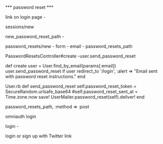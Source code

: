 *** password reset *** 

link on login page - 

sessions/new

new_password_reset_path -

password_resets/new - form - email - password_resets_path 


PasswordResetsController#create -user.send_password_reset


def create 
    user = User.find_by_email(params[:email])
    user.send_password_reset if user
    redirect_to '/login', :alert => "Email sent with password reset instructions."
  end






User.rb
def send_password_reset
  	self.password_reset_token = SecureRandom.urlsafe_base64
    #self.password_reset_sent_at = Time.zone.now
    save!
    UserMailer.password_reset(self).deliver!
end


password_resets_path, :method => :post



<meta HTTP-EQUIV="REFRESH" content="3; url=http://localhost:3000/home">


omniauth login 


login - 

login or sign up with Twitter link 



